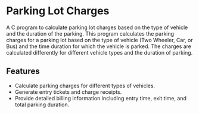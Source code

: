 # Parking Lot Charges

A C program to calculate parking lot charges based on the type of vehicle and the duration of the parking. This program calculates the parking charges for a parking lot based on the type of vehicle (Two Wheeler, Car, or Bus) and the time duration for which the vehicle is parked. The charges are calculated differently for different vehicle types and the duration of parking.

## Features

- Calculate parking charges for different types of vehicles.
- Generate entry tickets and charge receipts.
- Provide detailed billing information including entry time, exit time, and total parking duration.
